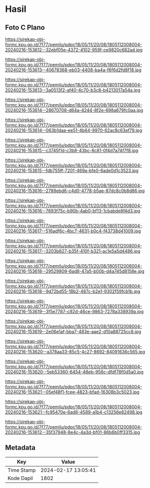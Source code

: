 # Hasil

## Foto C Plano

https://sirekap-obj-formc.kpu.go.id/7f77/pemilu/pdpr/18/05/11/20/08/1805112008004-20240216-153612--32ebf05e-4372-4102-959f-ce9820c682ad.jpg

https://sirekap-obj-formc.kpu.go.id/7f77/pemilu/pdpr/18/05/11/20/08/1805112008004-20240216-153613--40678368-eb03-4408-ba4a-f6f6d2fd8f18.jpg

https://sirekap-obj-formc.kpu.go.id/7f77/pemilu/pdpr/18/05/11/20/08/1805112008004-20240216-153613--3a0513f2-af40-4c70-b3c8-b4213017a54a.jpg

https://sirekap-obj-formc.kpu.go.id/7f77/pemilu/pdpr/18/05/11/20/08/1805112008004-20240216-153614--28670708-d64a-4244-8f2e-698a679fc0aa.jpg

https://sirekap-obj-formc.kpu.go.id/7f77/pemilu/pdpr/18/05/11/20/08/1805112008004-20240216-153614--063b1daa-ee51-4b64-9970-62ac8c63ef79.jpg

https://sirekap-obj-formc.kpu.go.id/7f77/pemilu/pdpr/18/05/11/20/08/1805112008004-20240216-153615--c3745f1d-c3b8-43bc-8c81-0f4d7a74f7f8.jpg

https://sirekap-obj-formc.kpu.go.id/7f77/pemilu/pdpr/18/05/11/20/08/1805112008004-20240216-153615--fdb755ff-7201-469a-bfe0-6ade0d1c3523.jpg

https://sirekap-obj-formc.kpu.go.id/7f77/pemilu/pdpr/18/05/11/20/08/1805112008004-20240216-153616--2789ebd6-c4d0-4778-b5ae-87dc8c0b8d86.jpg

https://sirekap-obj-formc.kpu.go.id/7f77/pemilu/pdpr/18/05/11/20/08/1805112008004-20240216-153616--7693f75c-b90b-4ab0-bf13-1cbabde8f4d3.jpg

https://sirekap-obj-formc.kpu.go.id/7f77/pemilu/pdpr/18/05/11/20/08/1805112008004-20240216-153617--516adf6c-4bc7-4631-b0c4-f43738d41009.jpg

https://sirekap-obj-formc.kpu.go.id/7f77/pemilu/pdpr/18/05/11/20/08/1805112008004-20240216-153617--3203b827-b35f-410f-b321-ac1e5a5d4486.jpg

https://sirekap-obj-formc.kpu.go.id/7f77/pemilu/pdpr/18/05/11/20/08/1805112008004-20240216-153618--29529809-6ad8-47a5-b00b-d4a745d8158e.jpg

https://sirekap-obj-formc.kpu.go.id/7f77/pemilu/pdpr/18/05/11/20/08/1805112008004-20240216-153618--9d72bd55-18b2-487c-b2e1-9302f59fcb1b.jpg

https://sirekap-obj-formc.kpu.go.id/7f77/pemilu/pdpr/18/05/11/20/08/1805112008004-20240216-153619--3f5e7787-c92d-46ce-9863-7278a338939a.jpg

https://sirekap-obj-formc.kpu.go.id/7f77/pemilu/pdpr/18/05/11/20/08/1805112008004-20240216-153619--2e06e1af-bba7-483e-aae2-d10a88725cc8.jpg

https://sirekap-obj-formc.kpu.go.id/7f77/pemilu/pdpr/18/05/11/20/08/1805112008004-20240216-153620--a378aa33-85c5-4c27-8692-84091636c565.jpg

https://sirekap-obj-formc.kpu.go.id/7f77/pemilu/pdpr/18/05/11/20/08/1805112008004-20240216-153620--5eb53360-6454-48eb-958c-dfdf78f0d5a0.jpg

https://sirekap-obj-formc.kpu.go.id/7f77/pemilu/pdpr/18/05/11/20/08/1805112008004-20240216-153621--05ef48f1-fcee-4823-bfad-16308b3c5023.jpg

https://sirekap-obj-formc.kpu.go.id/7f77/pemilu/pdpr/18/05/11/20/08/1805112008004-20240216-153621--fc95470e-6ad6-4589-a1b4-c13256e82498.jpg

https://sirekap-obj-formc.kpu.go.id/7f77/pemilu/pdpr/18/05/11/20/08/1805112008004-20240216-153612--35f37948-8e4c-4a3d-bf01-86b6b0ff3315.jpg


## Metadata

| Key        | Value               |
| ---------- | ------------------- |
| Time Stamp | 2024-02-17 13:05:41 |
| Kode Dapil | 1802                |



